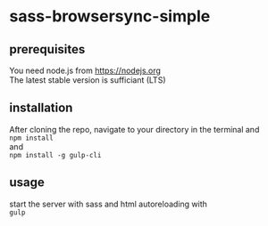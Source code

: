 # sass-browsersync-simple

## prerequisites
You need node.js from https://nodejs.org  
The latest stable version is sufficiant (LTS)

## installation
After cloning the repo, navigate to your directory in the terminal and  
```npm install```  
and  
```npm install -g gulp-cli```

## usage
start the server with sass and html autoreloading with  
```gulp```  
